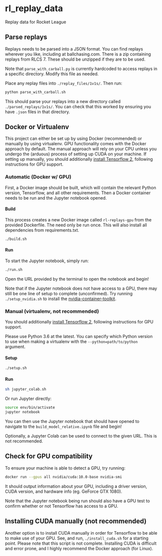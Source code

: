 # rl_replay_data
Replay data for Rocket League

## Parse replays

Replays needs to be parsed into a JSON format. You can find replays wherever you like, including at ballchasing.com. There is a zip containing replays from RLCS 7. These should be unzipped if they are to be used.

Note that `parse_with_carball.py` is currently hardcoded to access replays in a specific directory. Modify this file as needed.

Place any replay files into `./replay_files/1v1s/`. Then run:

```bash
python parse_with_carball.sh
```

This should parse your replays into a new directory called `./parsed_replays/1v1s/`. You can check that this worked by ensuring you have `.json` files in that directory.

## Docker or Virtualenv

This project can either be set up by using Docker (recommended) or manually by using virtualenv. GPU functionality comes with the Docker approach by default. The manual approach will rely on your CPU unless you undergo the (arduous) process of setting up CUDA on your machine. If setting up manually, you should additionally [install Tensorflow 2](https://www.tensorflow.org/install/gpu), following instructions for GPU support.

### Automatic (Docker w/ GPU)

First, a Docker image should be built, which will contain the relevant Python version, Tensorflow, and all other requirements. Then a Docker container needs to be run and the Jupyter notebook opened.

#### Build

This process creates a new Docker image called `rl-replays-gpu` from the provided Dockerfile. The need only be run once. This will also install all dependencies from requirements.txt.

```bash
./build.sh
```

#### Run

To start the Jupyter notebook, simply run:

```bash
./run.sh
```

Open the URL provided by the terminal to open the notebook and begin!

Note that if the Jupyter notebook does not have access to a GPU, there may still be one line of setup to complete (unconfirmed). Try running `./setup_nvidia.sh` to install the [nvidia-container-toolkit](https://github.com/NVIDIA/nvidia-docker).

### Manual (virtualenv, not recommended)

You should additionally [install Tensorflow 2](https://www.tensorflow.org/install/gpu), following instructions for GPU support.

Please use Python 3.6 at the latest. You can specify which Python version to use when making a virtualenv with the `--python=path/to/python` argument.

#### Setup

```bash
./setup.sh
```

#### Run

```bash
sh jupyter_colab.sh
```

Or run Jupyter directly:
```bash
source env/bin/activate
jupyter notebook
```

You can then use the Jupyter notebook that should have opened to navigate to the `build_model_relative.ipynb` file and begin!

Optionally, a Jupyter Colab can be used to connect to the given URL. This is not recommended.

## Check for GPU compatibility

To ensure your machine is able to detect a GPU, try running:

```bash
docker run --gpus all nvidia/cuda:10.0-base nvidia-smi
```

It should output information about your GPU, including a driver version, CUDA version, and hardware info (eg. GeForce GTX 1080).

Note that the Jupyter notebook being run should also have a GPU test to confirm whether or not Tensorflow has access to a GPU.

## Installing CUDA manually (not recommended)

Another option is to install CUDA manually in order for Tensorflow to be able to make use of your GPU. See, and run, `./install_cuda.sh` for a starting point. Please note that this script is not complete. Installing CUDA is difficult and error prone, and I highly recommend the Docker approach (for Linux).
